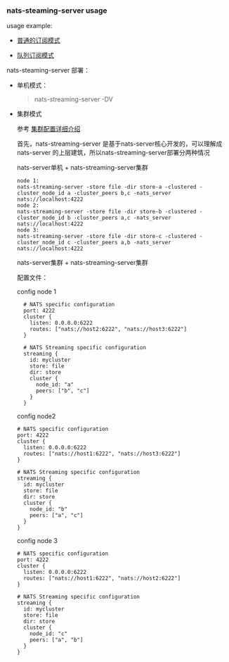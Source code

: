 ### nats-steaming-server usage

usage example:

* [普通的订阅模式](https://github.com/shabbyboy/nats-example/tree/master/nats-stream/basic)

* [队列订阅模式](https://github.com/shabbyboy/nats-example/tree/master/nats-stream/queue)

nats-steaming-server 部署：

* 单机模式：

    > nats-streaming-server -DV

* 集群模式

  参考 [集群配置详细介绍](https://github.com/nats-io/nats-streaming-server#clustering)
  
  首先，nats-streaming-server 是基于nats-server核心开发的，可以理解成nats-server 的上层建筑，所以nats-streaming-server部署分两种情况
  
  nats-server单机 + nats-streaming-server集群
  ```$xslt
  node 1:
  nats-streaming-server -store file -dir store-a -clustered -cluster_node_id a -cluster_peers b,c -nats_server nats://localhost:4222
  node 2:
  nats-streaming-server -store file -dir store-b -clustered -cluster_node_id b -cluster_peers a,c -nats_server nats://localhost:4222
  node 3:
  nats-streaming-server -store file -dir store-c -clustered -cluster_node_id c -cluster_peers a,b -nats_server nats://localhost:4222
  `````
  
  nats-server集群 + nats-streaming-server集群
  
  配置文件：
  
  config node 1
  ```$xslt
    # NATS specific configuration
    port: 4222
    cluster {
      listen: 0.0.0.0:6222
      routes: ["nats://host2:6222", "nats://host3:6222"]
    }
    
    # NATS Streaming specific configuration
    streaming {
      id: mycluster
      store: file
      dir: store
      cluster {
        node_id: "a"
        peers: ["b", "c"]
      }
    }
  ```
  
  config node2
  
  ```$xslt
  # NATS specific configuration
  port: 4222
  cluster {
    listen: 0.0.0.0:6222
    routes: ["nats://host1:6222", "nats://host3:6222"]
  }
  
  # NATS Streaming specific configuration
  streaming {
    id: mycluster
    store: file
    dir: store
    cluster {
      node_id: "b"
      peers: ["a", "c"]
    }
  }
  ```
  
  config node 3
  
  ```$xslt
  # NATS specific configuration
  port: 4222
  cluster {
    listen: 0.0.0.0:6222
    routes: ["nats://host1:6222", "nats://host2:6222"]
  }
  
  # NATS Streaming specific configuration
  streaming {
    id: mycluster
    store: file
    dir: store
    cluster {
      node_id: "c"
      peers: ["a", "b"]
    }
  }
  ```